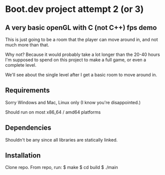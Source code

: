 # Boot.dev project attempt 2 (or 3)

## A very basic openGL with C (not C++) fps demo

This is just going to be a room that the player can move around in, and not much more than that.

Why not? Because it would probably take a lot longer than the 20-40 hours I'm supposed to spend on this project to make a full game, or even a complete level.

We'll see about the single level after I get a basic room to move around in.

## Requirements

Sorry Windows and Mac, Linux only (I know you're disappointed.)

Should run on most x86_64 / amd64 platforms

## Dependencies

Shouldn't be any since all libraries are statically linked.

## Installation

Clone repo.
From repo, run:
$ make
$ cd build
$ ./main